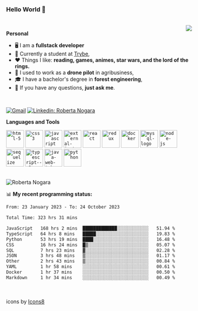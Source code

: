 ### Hello World 👋

<br />

<img align="right" src="https://github.blog/wp-content/uploads/2018/10/46896184-b679fc80-ce30-11e8-88bf-921e9b788f7c.gif?resize=200%2C200"  />

**Personal**
- 🖥️ I am a **fullstack developer**
- 📖 Currently a student at [Trybe](https://www.betrybe.com/),
- ❤️ Things I like: **reading, games, animes, star wars, and the lord of the rings.** 
- 🌾 I used to work as a **drone pilot** in agribusiness,
- 🎓 I have a bachelor's degree in **forest engineering**,
- 💬 If you have any questions, **just ask me**.

<br />

[![Gmail](https://img.icons8.com/neon/96/gmail.png)](mailto:r.nogara.dev@gmail.com)
[![Linkedin: Roberta Nogara](https://img.icons8.com/neon/96/linkedin.png)](https://www.linkedin.com/in/robertanogara/)

**Languages and Tools**  

<code><img width="48" height="48" src="https://img.icons8.com/fluency/48/html-5.png" alt="html-5"/></code>
<code><img width="48" height="48" src="https://img.icons8.com/fluency/48/css3.png" alt="css3"/></code>
<code><img width="48" height="48" src="https://img.icons8.com/fluency/48/javascript.png" alt="javascript"/></code>
<code><img width="48" height="48" src="https://img.icons8.com/external-tal-revivo-color-tal-revivo/48/external-jest-can-collect-code-coverage-information-from-entire-projects-logo-color-tal-revivo.png" alt="external-jest-can-collect-code-coverage-information-from-entire-projects-logo-color-tal-revivo"/></code>
<code><img width="48" height="48" src="https://img.icons8.com/office/40/react.png" alt="react"/></code>
<code><img width="48" height="48" src="https://img.icons8.com/color/48/redux.png" alt="redux"/></code>
<code><img width="48" height="48" src="https://img.icons8.com/fluency/48/docker.png" alt="docker"/></code>
<code><img width="48" height="48" src="https://img.icons8.com/fluency/48/mysql-logo.png" alt="mysql-logo"/></code>
<code><img width="48" height="48" src="https://img.icons8.com/fluency/48/node-js.png" alt="node-js"/></code>
<code><img width="48" height="48" src="https://cdn.icon-icons.com/icons2/2415/PNG/512/sequelize_original_logo_icon_146348.png" alt="sequelize"/></code>
<code><img width="48" height="48" src="https://img.icons8.com/fluency/48/typescript--v2.png" alt="typescript--v2"/></code>
<code><img width="48" height="48" src="https://img.icons8.com/color/48/java-web-token.png" alt="java-web-token"/></code>
<code><img width="48" height="48" src="https://img.icons8.com/fluency/48/python.png" alt="python"/></code>

<br />
<img src="https://github-readme-stats.vercel.app/api?username=rnogara&count_private=true&show_icons=true" alt="Roberta Nogara" />
<br />

📊 **My recent programming status:**
<!--START_SECTION:waka-->

```txt
From: 23 January 2023 - To: 24 October 2023

Total Time: 323 hrs 31 mins

JavaScript   168 hrs 2 mins  █████████████░░░░░░░░░░░░   51.94 %
TypeScript   64 hrs 8 mins   █████░░░░░░░░░░░░░░░░░░░░   19.83 %
Python       53 hrs 19 mins  ████░░░░░░░░░░░░░░░░░░░░░   16.48 %
CSS          16 hrs 24 mins  █▒░░░░░░░░░░░░░░░░░░░░░░░   05.07 %
SQL          7 hrs 23 mins   ▓░░░░░░░░░░░░░░░░░░░░░░░░   02.28 %
JSON         3 hrs 48 mins   ▒░░░░░░░░░░░░░░░░░░░░░░░░   01.17 %
Other        2 hrs 43 mins   ▒░░░░░░░░░░░░░░░░░░░░░░░░   00.84 %
YAML         1 hr 58 mins    ░░░░░░░░░░░░░░░░░░░░░░░░░   00.61 %
Docker       1 hr 37 mins    ░░░░░░░░░░░░░░░░░░░░░░░░░   00.50 %
Markdown     1 hr 34 mins    ░░░░░░░░░░░░░░░░░░░░░░░░░   00.49 %
```

<!--END_SECTION:waka-->

<br />
<br />
icons by <a href="https://icons8.com">Icons8</a>

